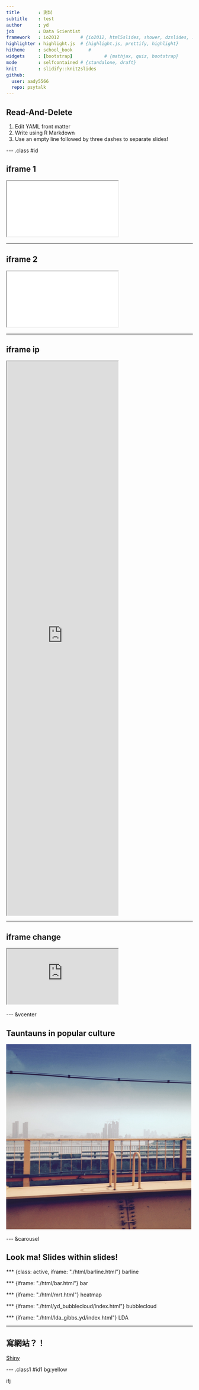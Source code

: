 ```yaml
---
title       : 測試
subtitle    : test
author      : yd
job         : Data Scientist
framework   : io2012        # {io2012, html5slides, shower, dzslides, ...}
highlighter : highlight.js  # {highlight.js, prettify, highlight}
hitheme     : school_book      # 
widgets     : [bootstrap]            # {mathjax, quiz, bootstrap}
mode        : selfcontained # {standalone, draft}
knit        : slidify::knit2slides
github: 
  user: aady5566
  repo: psytalk
---
```


## Read-And-Delete

1. Edit YAML front matter
2. Write using R Markdown
3. Use an empty line followed by three dashes to separate slides!

--- .class #id 

## iframe 1
<div class="iframe-rwd">
  <iframe src="./html/bar.html"></iframe>    
</div>

---

## iframe 2
<div class="iframe-rwd">
  <iframe src="./html/barline.html"></iframe>    
</div>

---

## iframe ip
<div style="height:1500px;overflow:scroll" class="iframe-rwd">
  <iframe src="https://aady5566.github.io/" height=1500px></iframe>  
</div>

---

## iframe change
<div style="overflow:scroll">
  <iframe src="https://aady5566.github.io/timeline/"></iframe>  
</div>

--- &vcenter
## Tauntauns in popular culture


<img src="https://raw.githubusercontent.com/aady5566/aady5566.github.io/master/pic/korea/train.jpg" height="500px" width="500px">


--- &carousel
## Look ma! Slides within slides!

*** {class: active, iframe: "./html/barline.html"}
barline

*** {iframe: "./html/bar.html"}
bar

*** {iframe: "./html/mrt.html"}
heatmap

*** {iframe: "./html/yd_bubblecloud/index.html"}
bubblecloud

*** {iframe: "./html/lda_gibbs_yd/index.html"}
LDA




---

## 寫網站？！


<a href="https://ydhuang.shinyapps.io/importApp/">Shiny</a>

--- .class1 #id1 bg:yellow

ifj

